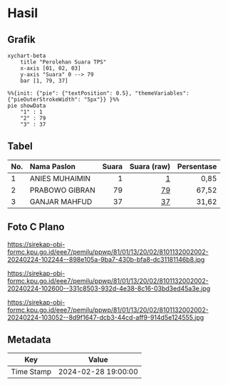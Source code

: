 # Hasil

## Grafik

```mermaid
xychart-beta
    title "Perolehan Suara TPS"
    x-axis [01, 02, 03]
    y-axis "Suara" 0 --> 79
    bar [1, 79, 37]
```

```mermaid
%%{init: {"pie": {"textPosition": 0.5}, "themeVariables": {"pieOuterStrokeWidth": "5px"}} }%%
pie showData
    "1" : 1
    "2" : 79
    "3" : 37
```

## Tabel

| No. | Nama Paslon    | Suara | Suara (raw) | Persentase |
|:--- |:-------------- | -----:| -----------:| ----------:|
| 1   | ANIES MUHAIMIN | 1     | [1][p-1]    | 0,85       |
| 2   | PRABOWO GIBRAN | 79    | [79][p-2]   | 67,52      |
| 3   | GANJAR MAHFUD  | 37    | [37][p-3]   | 31,62      |


[p-1]: https://github.com/gigit-pemilu/pemilu-2024-81-maluku/blob/main/pilpres/hitung-suara/sub/81-maluku/sub/01-maluku-tengah/sub/13-pulau-haruku/sub/2002-wassu/sub/002-tps/sub/paslon-1.txt
[p-2]: https://github.com/gigit-pemilu/pemilu-2024-81-maluku/blob/main/pilpres/hitung-suara/sub/81-maluku/sub/01-maluku-tengah/sub/13-pulau-haruku/sub/2002-wassu/sub/002-tps/sub/paslon-2.txt
[p-3]: https://github.com/gigit-pemilu/pemilu-2024-81-maluku/blob/main/pilpres/hitung-suara/sub/81-maluku/sub/01-maluku-tengah/sub/13-pulau-haruku/sub/2002-wassu/sub/002-tps/sub/paslon-3.txt

## Foto C Plano

https://sirekap-obj-formc.kpu.go.id/eee7/pemilu/ppwp/81/01/13/20/02/8101132002002-20240224-102244--898e105a-9ba7-430b-bfa8-dc31181146b8.jpg

https://sirekap-obj-formc.kpu.go.id/eee7/pemilu/ppwp/81/01/13/20/02/8101132002002-20240224-102600--331c8503-932d-4e38-8c16-03bd3ed45a3e.jpg

https://sirekap-obj-formc.kpu.go.id/eee7/pemilu/ppwp/81/01/13/20/02/8101132002002-20240224-103052--8d9f1647-dcb3-44cd-aff9-914d5e124555.jpg


## Metadata

| Key        | Value               |
| ---------- | ------------------- |
| Time Stamp | 2024-02-28 19:00:00 |



